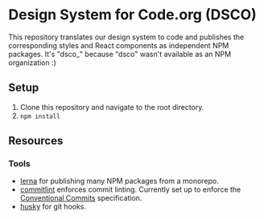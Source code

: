 # Design System for Code.org (DSCO)

This repository translates our design system to code and publishes the corresponding styles and React components as independent NPM packages. It's "dsco\_" because "dsco" wasn't available as an NPM organization :)

## Setup

1. Clone this repository and navigate to the root directory.
2. `npm install`

## Resources

### Tools

- [lerna](https://github.com/lerna/lerna) for publishing many NPM packages from a monorepo.
- [commitlint](https://commitlint.js.org) enforces commit linting. Currently set up to enforce the [Conventional Commits](https://www.conventionalcommits.org) specification.
- [husky](https://typicode.github.io/husky) for git hooks.
